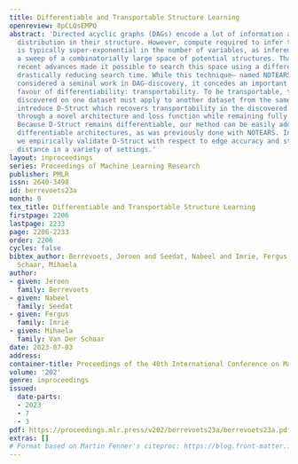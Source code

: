 ```yaml
---
title: Differentiable and Transportable Structure Learning
openreview: 8pCLQsEMPQ
abstract: 'Directed acyclic graphs (DAGs) encode a lot of information about a particular
  distribution in their structure. However, compute required to infer these structures
  is typically super-exponential in the number of variables, as inference requires
  a sweep of a combinatorially large space of potential structures. That is, until
  recent advances made it possible to search this space using a differentiable metric,
  drastically reducing search time. While this technique— named NOTEARS —is widely
  considered a seminal work in DAG-discovery, it concedes an important property in
  favour of differentiability: transportability. To be transportable, the structures
  discovered on one dataset must apply to another dataset from the same domain. We
  introduce D-Struct which recovers transportability in the discovered structures
  through a novel architecture and loss function while remaining fully differentiable.
  Because D-Struct remains differentiable, our method can be easily adopted in existing
  differentiable architectures, as was previously done with NOTEARS. In our experiments,
  we empirically validate D-Struct with respect to edge accuracy and structural Hamming
  distance in a variety of settings.'
layout: inproceedings
series: Proceedings of Machine Learning Research
publisher: PMLR
issn: 2640-3498
id: berrevoets23a
month: 0
tex_title: Differentiable and Transportable Structure Learning
firstpage: 2206
lastpage: 2233
page: 2206-2233
order: 2206
cycles: false
bibtex_author: Berrevoets, Jeroen and Seedat, Nabeel and Imrie, Fergus and Van Der
  Schaar, Mihaela
author:
- given: Jeroen
  family: Berrevoets
- given: Nabeel
  family: Seedat
- given: Fergus
  family: Imrie
- given: Mihaela
  family: Van Der Schaar
date: 2023-07-03
address: 
container-title: Proceedings of the 40th International Conference on Machine Learning
volume: '202'
genre: inproceedings
issued:
  date-parts:
  - 2023
  - 7
  - 3
pdf: https://proceedings.mlr.press/v202/berrevoets23a/berrevoets23a.pdf
extras: []
# Format based on Martin Fenner's citeproc: https://blog.front-matter.io/posts/citeproc-yaml-for-bibliographies/
---
```


